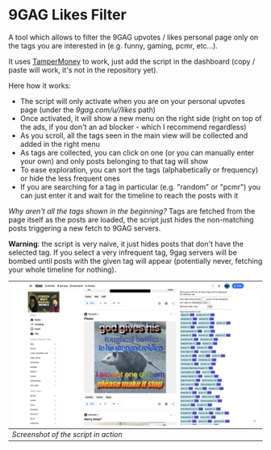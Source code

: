 # 9GAG Likes Filter

A tool which allows to filter the 9GAG upvotes / likes personal page only on the tags you are interested in (e.g. funny, gaming, pcmr, etc...).

It uses [TamperMoney](https://www.tampermonkey.net/) to work, just add the script in the dashboard (copy / paste will work, it's not in the repository yet).

Here how it works:
 - The script will only activate when you are on your personal upvotes page (under the _9gag.com/u/<user>/likes_ path)
 - Once activated, it will show a new menu on the right side (right on top of the ads, if you don't an ad blocker - which I recommend regardless)
 - As you scroll, all the tags seen in the main view will be collected and added in the right menu
 - As tags are collected, you can click on one (or you can manually enter your own) and only posts belonging to that tag will show
 - To ease exploration, you can sort the tags (alphabetically or frequency) or hide the less frequent ones
 - If you are searching for a tag in particular (e.g. "random" or "pcmr") you can just enter it and wait for the timeline to reach the posts with it
 
_Why aren't all the tags shown in the beginning?_ Tags are fetched from the page itself as the posts are loaded, the script just hides the non-matching posts triggering a new fetch to 9GAG servers.
 
**Warning**: the script is very naive, it just hides posts that don't have the selected tag. If you select a very infrequent tag, 9gag servers will be bombed until posts with the given tag will appear (potentially never, fetching your whole timeline for nothing).



| ![Screenshot](./9gag_script_screenshot.png) |
| --- |
| _Screenshot of the script in action_ |
